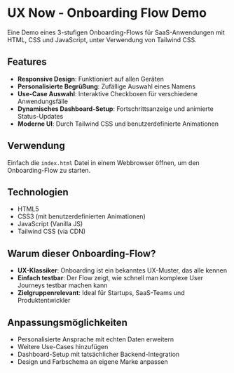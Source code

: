 # UX Now - Onboarding Flow Demo

Eine Demo eines 3-stufigen Onboarding-Flows für SaaS-Anwendungen mit HTML, CSS und JavaScript, unter Verwendung von Tailwind CSS.

## Features

- **Responsive Design**: Funktioniert auf allen Geräten
- **Personalisierte Begrüßung**: Zufällige Auswahl eines Namens
- **Use-Case Auswahl**: Interaktive Checkboxen für verschiedene Anwendungsfälle
- **Dynamisches Dashboard-Setup**: Fortschrittsanzeige und animierte Status-Updates
- **Moderne UI**: Durch Tailwind CSS und benutzerdefinierte Animationen

## Verwendung

Einfach die `index.html` Datei in einem Webbrowser öffnen, um den Onboarding-Flow zu starten.

## Technologien

- HTML5
- CSS3 (mit benutzerdefinierten Animationen)
- JavaScript (Vanilla JS)
- Tailwind CSS (via CDN)

## Warum dieser Onboarding-Flow?

- **UX-Klassiker**: Onboarding ist ein bekanntes UX-Muster, das alle kennen
- **Einfach testbar**: Der Flow zeigt, wie schnell man komplexe User Journeys testbar machen kann
- **Zielgruppenrelevant**: Ideal für Startups, SaaS-Teams und Produktentwickler

## Anpassungsmöglichkeiten

- Personalisierte Ansprache mit echten Daten erweitern
- Weitere Use-Cases hinzufügen
- Dashboard-Setup mit tatsächlicher Backend-Integration
- Design und Farbschema an eigene Marke anpassen
 
 
